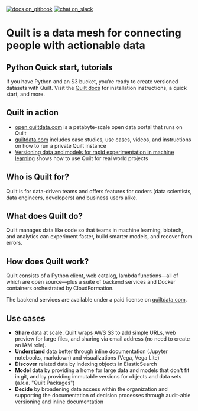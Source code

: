 <!-- markdownlint-disable -->
[![docs on_gitbook](https://img.shields.io/badge/docs-on_gitbook-blue.svg?style=flat-square)](https://docs.quiltdata.com/)
[![chat on_slack](https://img.shields.io/badge/chat-on_slack-blue.svg?style=flat-square)](https://slack.quiltdata.com/)

# Quilt is a data mesh for connecting people with actionable data

## Python Quick start, tutorials
If you have Python and an S3 bucket, you're ready to create versioned datasets with Quilt.
Visit the [Quilt docs](https://docs.quiltdata.com/installation) for installation instructions,
a quick start, and more.

## Quilt in action
* [open.quiltdata.com](https://open.quiltdata.com/) is a petabyte-scale open
data portal that runs on Quilt
* [quiltdata.com](https://quiltdata.com) includes case studies, use cases, videos,
and instructions on how to run a private Quilt instance
* [Versioning data and models for rapid experimentation in machine learning](https://medium.com/pytorch/how-to-iterate-faster-in-machine-learning-by-versioning-data-and-models-featuring-detectron2-4fd2f9338df5)
shows how to use Quilt for real world projects

## Who is Quilt for?
Quilt is for data-driven teams and offers features for coders (data scientists,
data engineers, developers) and business users alike.

## What does Quilt do?
Quilt manages data like code so that teams in machine learning, biotech,
and analytics can experiment faster, build smarter models, and recover from errors.

## How does Quilt work?
Quilt consists of a Python client, web catalog, lambda
functions&mdash;all of which are open source&mdash;plus
a suite of backend services and Docker containers
orchestrated by CloudFormation.

The backend services are available under a paid license
on [quiltdata.com](https://quiltdata.com).

## Use cases
* **Share** data at scale. Quilt wraps AWS S3 to add simple URLs, web preview for large files, and sharing via email address (no need to create an IAM role).
* **Understand** data better through inline documentation (Jupyter notebooks, markdown) and visualizations (Vega, Vega Lite)
* **Discover** related data by indexing objects in ElasticSearch
* **Model** data by providing a home for large data and models that don't fit in git, and by providing immutable versions for objects and data sets (a.k.a. "Quilt Packages")
* **Decide** by broadening data access within the organization and supporting the documentation of decision processes through audit-able versioning and inline documentation
